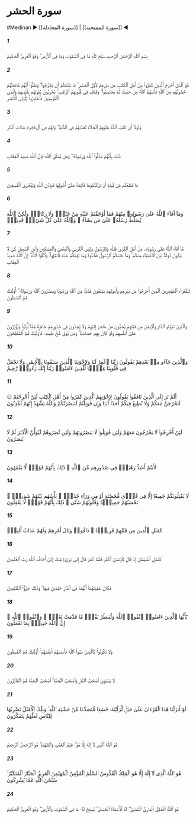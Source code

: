 # سورة الحشر
#Medinan
▶ [[سورة المجادلة]] | [[سورة الممتحنة]] ◀
##### 1
<span class="ayah hovertext" data-hover="آنچه در آسمانها و آنچه در زمين است خداوند را تسبيح مى‌گويد، و او پيروزمند فرزانه است‌">بِسْمِ ٱللَّهِ ٱلرَّحْمَٰنِ ٱلرَّحِيمِ سَبَّحَ لِلَّهِ مَا فِى ٱلسَّمَٰوَٰتِ وَمَا فِى ٱلْأَرْضِ ۖ وَهُوَ ٱلْعَزِيزُ ٱلْحَكِيمُ</span>
##### 2
<span class="ayah hovertext" data-hover="اوست كه كافران اهل كتاب [يهوديان بنى‌نضير] را از خانه و كاشانه‌شان در آغاز هنگامه رهسپارى انبوه آواره كرد، گمان نمى‌برديد كه بيرون روند، و [خودشان هم‌] گمان مى‌كردند كه دژهايشان باز دارنده آنان در برابر امر و عقوبت الهى است، و امر [/عذاب‌] الهى از جايى كه گمانش را نمى‌بردند بر آنان فرود آمد و در دلهايشان هراس انداخت، [چندانكه‌] خانه‌هايشان را به دستهاى خود و دستان مؤمنان ويران مى‌كردند، پس اى ديده‌وران عبرت گيريد">هُوَ ٱلَّذِىٓ أَخْرَجَ ٱلَّذِينَ كَفَرُوا۟ مِنْ أَهْلِ ٱلْكِتَٰبِ مِن دِيَٰرِهِمْ لِأَوَّلِ ٱلْحَشْرِ ۚ مَا ظَنَنتُمْ أَن يَخْرُجُوا۟ ۖ وَظَنُّوٓا۟ أَنَّهُم مَّانِعَتُهُمْ حُصُونُهُم مِّنَ ٱللَّهِ فَأَتَىٰهُمُ ٱللَّهُ مِنْ حَيْثُ لَمْ يَحْتَسِبُوا۟ ۖ وَقَذَفَ فِى قُلُوبِهِمُ ٱلرُّعْبَ ۚ يُخْرِبُونَ بُيُوتَهُم بِأَيْدِيهِمْ وَأَيْدِى ٱلْمُؤْمِنِينَ فَٱعْتَبِرُوا۟ يَٰٓأُو۟لِى ٱلْأَبْصَٰرِ</span>
##### 3
<span class="ayah hovertext" data-hover="و اگر خداوند جلاى وطن را بر آنان مقرر نداشته بود، در دنيا [به عذابى سهمگين‌] معذبشان مى‌داشت، و براى آنان در آخرت عذاب آتش دوزخ است‌">وَلَوْلَآ أَن كَتَبَ ٱللَّهُ عَلَيْهِمُ ٱلْجَلَآءَ لَعَذَّبَهُمْ فِى ٱلدُّنْيَا ۖ وَلَهُمْ فِى ٱلْءَاخِرَةِ عَذَابُ ٱلنَّارِ</span>
##### 4
<span class="ayah hovertext" data-hover="اين از آن است كه با [امر] خداوند و پيامبرش مخالفت كردند، و هر كس با امر خداوند مخالفت كند، بى‌گمان خداوند سخت كيفر است‌">ذَٰلِكَ بِأَنَّهُمْ شَآقُّوا۟ ٱللَّهَ وَرَسُولَهُۥ ۖ وَمَن يُشَآقِّ ٱللَّهَ فَإِنَّ ٱللَّهَ شَدِيدُ ٱلْعِقَابِ</span>
##### 5
<span class="ayah hovertext" data-hover="هر چه از درختان خرما بريديد يا آن را ايستاده با ريشه‌هايش باقى گذارديد، همه به اذن الهى بود تا نافرمانان را خوار بدارد">مَا قَطَعْتُم مِّن لِّينَةٍ أَوْ تَرَكْتُمُوهَا قَآئِمَةً عَلَىٰٓ أُصُولِهَا فَبِإِذْنِ ٱللَّهِ وَلِيُخْزِىَ ٱلْفَٰسِقِينَ</span>
##### 6
<span class="ayah hovertext" data-hover="و هر چه خداوند از ايشان به [صورت فى‌ء] عايد پيامبرش گرداند، شما در آن نه اسبان را به تاخت در آورديد و نه شتران را، بلكه خداوند پيامبرانش را بر هر كس كه خواهد سلطه دهد، و خداوند بر هر كارى تواناست‌">وَمَآ أَفَآءَ ٱللَّهُ عَلَىٰ رَسُولِهِۦ مِنْهُمْ فَمَآ أَوْجَفْتُمْ عَلَيْهِ مِنْ خَيْلٍۢ وَلَا رِكَابٍۢ وَلَٰكِنَّ ٱللَّهَ يُسَلِّطُ رُسُلَهُۥ عَلَىٰ مَن يَشَآءُ ۚ وَٱللَّهُ عَلَىٰ كُلِّ شَىْءٍۢ قَدِيرٌۭ</span>
##### 7
<span class="ayah hovertext" data-hover="آنچه خداوند [به صورت فى‌ء] از اموال اهل آباديها عايد پيامبرش گرداند، خاص خداوند و پيامبر و خويشاوندان و يتيمان و بينوايان و در راه ماندگان است، تا در ميان توانگران شما دستگردان نشود، و آنچه پيامبر شما را دهد آن را بپذيريد و آنچه شما را از آن بازدارد، از آن دست بداريد، و از خداوند پروا كنيد، كه بى‌گمان خداوند سخت كيفر است‌">مَّآ أَفَآءَ ٱللَّهُ عَلَىٰ رَسُولِهِۦ مِنْ أَهْلِ ٱلْقُرَىٰ فَلِلَّهِ وَلِلرَّسُولِ وَلِذِى ٱلْقُرْبَىٰ وَٱلْيَتَٰمَىٰ وَٱلْمَسَٰكِينِ وَٱبْنِ ٱلسَّبِيلِ كَىْ لَا يَكُونَ دُولَةًۢ بَيْنَ ٱلْأَغْنِيَآءِ مِنكُمْ ۚ وَمَآ ءَاتَىٰكُمُ ٱلرَّسُولُ فَخُذُوهُ وَمَا نَهَىٰكُمْ عَنْهُ فَٱنتَهُوا۟ ۚ وَٱتَّقُوا۟ ٱللَّهَ ۖ إِنَّ ٱللَّهَ شَدِيدُ ٱلْعِقَابِ</span>
##### 8
<span class="ayah hovertext" data-hover="براى بينوايان از مهاجران است كه از خانه و كاشانه‌هايشان و ملك و مالهايشان رانده شده‌اند، و در طلب بخشش و خشنودى خداوندند و [دين‌] خداوند و پيامبر او را يارى مى‌دهند، اينانند كه راستگويانند">لِلْفُقَرَآءِ ٱلْمُهَٰجِرِينَ ٱلَّذِينَ أُخْرِجُوا۟ مِن دِيَٰرِهِمْ وَأَمْوَٰلِهِمْ يَبْتَغُونَ فَضْلًۭا مِّنَ ٱللَّهِ وَرِضْوَٰنًۭا وَيَنصُرُونَ ٱللَّهَ وَرَسُولَهُۥٓ ۚ أُو۟لَٰٓئِكَ هُمُ ٱلصَّٰدِقُونَ</span>
##### 9
<span class="ayah hovertext" data-hover="و كسانى كه پيش از آنان در سراى اسلام [مدينه‌] جاى گرفتند و ايمان را پذيرفتند، كسانى را كه به سوى آنان هجرت كرده‌اند، دوست مى‌دارند و نسبت به آنچه به ايشان داده شده است، در دل خود احساس نياز نمى‌كنند، و [آنان را] ولو خود نيازمندى داشته باشند، بر خود بر مى‌گزينند، و كسانى كه از آزمندى نفس خويش در امان مانند، آنانند كه رستگارانند">وَٱلَّذِينَ تَبَوَّءُو ٱلدَّارَ وَٱلْإِيمَٰنَ مِن قَبْلِهِمْ يُحِبُّونَ مَنْ هَاجَرَ إِلَيْهِمْ وَلَا يَجِدُونَ فِى صُدُورِهِمْ حَاجَةًۭ مِّمَّآ أُوتُوا۟ وَيُؤْثِرُونَ عَلَىٰٓ أَنفُسِهِمْ وَلَوْ كَانَ بِهِمْ خَصَاصَةٌۭ ۚ وَمَن يُوقَ شُحَّ نَفْسِهِۦ فَأُو۟لَٰٓئِكَ هُمُ ٱلْمُفْلِحُونَ</span>
##### 10
<span class="ayah hovertext" data-hover="و كسانى كه پس از آنان آمده‌اند گويند پروردگارا ما و برادرانمان را كه در ايمان بر ما سبقت دارند، بيامرز، و در دلهاى ما نسبت به مؤمنان كينه‌اى مگذار، پروردگارا تويى كه رئوف مهربانى‌">وَٱلَّذِينَ جَآءُو مِنۢ بَعْدِهِمْ يَقُولُونَ رَبَّنَا ٱغْفِرْ لَنَا وَلِإِخْوَٰنِنَا ٱلَّذِينَ سَبَقُونَا بِٱلْإِيمَٰنِ وَلَا تَجْعَلْ فِى قُلُوبِنَا غِلًّۭا لِّلَّذِينَ ءَامَنُوا۟ رَبَّنَآ إِنَّكَ رَءُوفٌۭ رَّحِيمٌ</span>
##### 11
<span class="ayah hovertext" data-hover="آيا ننگريسته‌اى كسانى را كه نفاق ورزيدند به دوستانشان از اهل كتاب كه كفرورزيدند، گفتند اگر شما رانده شويد، ما نيز همراه شما بيرون مى‌آييم، و به زيان شما هرگز از امر هيچ كس اطاعت نخواهيم كرد، و اگر با شما كارزار شود، حتما شما را يارى خواهيم كرد، خداوند شاهد است كه آنان دروغگو هستند">۞ أَلَمْ تَرَ إِلَى ٱلَّذِينَ نَافَقُوا۟ يَقُولُونَ لِإِخْوَٰنِهِمُ ٱلَّذِينَ كَفَرُوا۟ مِنْ أَهْلِ ٱلْكِتَٰبِ لَئِنْ أُخْرِجْتُمْ لَنَخْرُجَنَّ مَعَكُمْ وَلَا نُطِيعُ فِيكُمْ أَحَدًا أَبَدًۭا وَإِن قُوتِلْتُمْ لَنَنصُرَنَّكُمْ وَٱللَّهُ يَشْهَدُ إِنَّهُمْ لَكَٰذِبُونَ</span>
##### 12
<span class="ayah hovertext" data-hover="اگر آنان [يهوديان بنى‌نضير] رانده شوند، ايشان همراه آنان بيرون نروند، و اگر با آنان كارزار شود، ايشان را يارى ندهند، و اگر بخواهند ياريشان دهند، پشت كنند، سپس از هيچ كس يارى نيابند">لَئِنْ أُخْرِجُوا۟ لَا يَخْرُجُونَ مَعَهُمْ وَلَئِن قُوتِلُوا۟ لَا يَنصُرُونَهُمْ وَلَئِن نَّصَرُوهُمْ لَيُوَلُّنَّ ٱلْأَدْبَٰرَ ثُمَّ لَا يُنصَرُونَ</span>
##### 13
<span class="ayah hovertext" data-hover="بى‌شك شما در دلهاى آنان هراس‌انگيزتريد از خداوند، اين از آن است كه ايشان قومى بى‌تميزند">لَأَنتُمْ أَشَدُّ رَهْبَةًۭ فِى صُدُورِهِم مِّنَ ٱللَّهِ ۚ ذَٰلِكَ بِأَنَّهُمْ قَوْمٌۭ لَّا يَفْقَهُونَ</span>
##### 14
<span class="ayah hovertext" data-hover="هرگز همگى با شما كارزار نكنند مگر در ميان برزنهاى محصور، يا از پشت ديوارها، ستيز و صلابت آنان در ميان خودشان سخت است، آنان را همدست مى‌انگارى، حال آنكه دلهايشان پراكنده است، اين از آن است كه قومى نابخردند">لَا يُقَٰتِلُونَكُمْ جَمِيعًا إِلَّا فِى قُرًۭى مُّحَصَّنَةٍ أَوْ مِن وَرَآءِ جُدُرٍۭ ۚ بَأْسُهُم بَيْنَهُمْ شَدِيدٌۭ ۚ تَحْسَبُهُمْ جَمِيعًۭا وَقُلُوبُهُمْ شَتَّىٰ ۚ ذَٰلِكَ بِأَنَّهُمْ قَوْمٌۭ لَّا يَعْقِلُونَ</span>
##### 15
<span class="ayah hovertext" data-hover="همانند پيشينيان نزديكشان كه عقوبت كار [نادرست‌]شان را چشيدند و عذابى دردناك [در پيش‌] دارند">كَمَثَلِ ٱلَّذِينَ مِن قَبْلِهِمْ قَرِيبًۭا ۖ ذَاقُوا۟ وَبَالَ أَمْرِهِمْ وَلَهُمْ عَذَابٌ أَلِيمٌۭ</span>
##### 16
<span class="ayah hovertext" data-hover="همانند شيطان كه به انسان گويد كافر شو، و چون كافر شود، گويد من از تو برى و بر كنارم، كه من از خداوند -پروردگار جهانيانمى‌ترسم‌">كَمَثَلِ ٱلشَّيْطَٰنِ إِذْ قَالَ لِلْإِنسَٰنِ ٱكْفُرْ فَلَمَّا كَفَرَ قَالَ إِنِّى بَرِىٓءٌۭ مِّنكَ إِنِّىٓ أَخَافُ ٱللَّهَ رَبَّ ٱلْعَٰلَمِينَ</span>
##### 17
<span class="ayah hovertext" data-hover="و سرانجام آن دو چنين است كه هر دو در آتش جهنم‌اند، و جاودانه در آنند، و اين جزاى ستمكاران [مشرك‌] است‌">فَكَانَ عَٰقِبَتَهُمَآ أَنَّهُمَا فِى ٱلنَّارِ خَٰلِدَيْنِ فِيهَا ۚ وَذَٰلِكَ جَزَٰٓؤُا۟ ٱلظَّٰلِمِينَ</span>
##### 18
<span class="ayah hovertext" data-hover="اى مؤمنان از خداوند پروا كنيد و هر كس بنگرد كه براى فردا چه پيش انديشى كرده است، و از خداوند پروا كنيد، چرا كه خداوند به آنچه مى‌كنيد آگاه است‌">يَٰٓأَيُّهَا ٱلَّذِينَ ءَامَنُوا۟ ٱتَّقُوا۟ ٱللَّهَ وَلْتَنظُرْ نَفْسٌۭ مَّا قَدَّمَتْ لِغَدٍۢ ۖ وَٱتَّقُوا۟ ٱللَّهَ ۚ إِنَّ ٱللَّهَ خَبِيرٌۢ بِمَا تَعْمَلُونَ</span>
##### 19
<span class="ayah hovertext" data-hover="و همانند كسانى كه خداوند را فراموش كردند، مباشيد كه خداوند هم [تيمار] خودشان را از يادشان برد، اينانند كه نافرمانند">وَلَا تَكُونُوا۟ كَٱلَّذِينَ نَسُوا۟ ٱللَّهَ فَأَنسَىٰهُمْ أَنفُسَهُمْ ۚ أُو۟لَٰٓئِكَ هُمُ ٱلْفَٰسِقُونَ</span>
##### 20
<span class="ayah hovertext" data-hover="دوزخيان و بهشتيان برابر نيستند، بهشتيانند كه رستگارند">لَا يَسْتَوِىٓ أَصْحَٰبُ ٱلنَّارِ وَأَصْحَٰبُ ٱلْجَنَّةِ ۚ أَصْحَٰبُ ٱلْجَنَّةِ هُمُ ٱلْفَآئِزُونَ</span>
##### 21
<span class="ayah hovertext" data-hover="اگر اين قرآن را بر كوهى فرو فرستاده بوديم، بى‌شك آن را از ترس خداوند خاكسار و فرو پاشيده مى‌ديدى، و اينها مثلهايى است كه براى مردم مى‌زنيم باشد كه انديشه كنند">لَوْ أَنزَلْنَا هَٰذَا ٱلْقُرْءَانَ عَلَىٰ جَبَلٍۢ لَّرَأَيْتَهُۥ خَٰشِعًۭا مُّتَصَدِّعًۭا مِّنْ خَشْيَةِ ٱللَّهِ ۚ وَتِلْكَ ٱلْأَمْثَٰلُ نَضْرِبُهَا لِلنَّاسِ لَعَلَّهُمْ يَتَفَكَّرُونَ</span>
##### 22
<span class="ayah hovertext" data-hover="او خداوندى است كه خدايى جز او نيست، داناى پنهان و پيدا، اوست خداى رحمان مهربان‌">هُوَ ٱللَّهُ ٱلَّذِى لَآ إِلَٰهَ إِلَّا هُوَ ۖ عَٰلِمُ ٱلْغَيْبِ وَٱلشَّهَٰدَةِ ۖ هُوَ ٱلرَّحْمَٰنُ ٱلرَّحِيمُ</span>
##### 23
<span class="ayah hovertext" data-hover="اوست خداوندى كه خدايى جز او نيست، فرمانرواى قدوس سلام مؤمن مهيمن پيروزمند جبار صاحب كبرياست، پاك و برتر است خداوند از آنچه براى او شريك مى‌انگارند">هُوَ ٱللَّهُ ٱلَّذِى لَآ إِلَٰهَ إِلَّا هُوَ ٱلْمَلِكُ ٱلْقُدُّوسُ ٱلسَّلَٰمُ ٱلْمُؤْمِنُ ٱلْمُهَيْمِنُ ٱلْعَزِيزُ ٱلْجَبَّارُ ٱلْمُتَكَبِّرُ ۚ سُبْحَٰنَ ٱللَّهِ عَمَّا يُشْرِكُونَ</span>
##### 24
<span class="ayah hovertext" data-hover="اوست خداوند آفريدگار پديدآور صورتگر، او راست نامهاى نيك، آنچه در آسمانها و زمين است او را تسبيح مى‌گويد، و اوست پيروزمند فرزانه‌">هُوَ ٱللَّهُ ٱلْخَٰلِقُ ٱلْبَارِئُ ٱلْمُصَوِّرُ ۖ لَهُ ٱلْأَسْمَآءُ ٱلْحُسْنَىٰ ۚ يُسَبِّحُ لَهُۥ مَا فِى ٱلسَّمَٰوَٰتِ وَٱلْأَرْضِ ۖ وَهُوَ ٱلْعَزِيزُ ٱلْحَكِيمُ</span>

